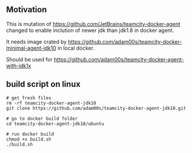 ## Motivation

This is mutation of https://github.com/JetBrains/teamcity-docker-agent changed to enable inclution of newer jdk than jdk1.8 in docker agent.

It needs image crated by https://github.com/adam00s/teamcity-docker-minimal-agent-jdk10 in local docker.

Should be used for https://github.com/adam00s/teamcity-docker-agent-with-jdk1x

## build script on linux

```
# get fresh files
rm -rf teamcity-docker-agent-jdk10
git clone https://github.com/adam00s/teamcity-docker-agent-jdk10.git

# go to docker build folder
cd teamcity-docker-agent-jdk10/ubuntu

# run docker build
chmod +x build.sh
./build.sh

```
